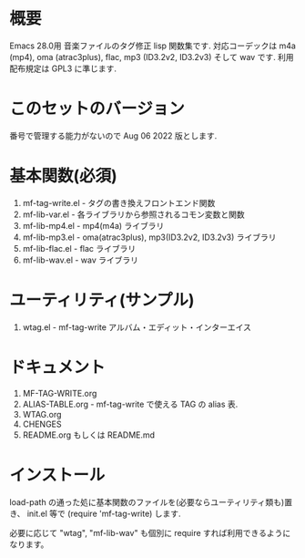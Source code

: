 # 概要

Emacs 28.0用 音楽ファイルのタグ修正 lisp 関数集です.
対応コーデックは m4a (mp4), oma (atrac3plus), flac, mp3 (ID3.2v2, ID3.2v3) そして wav です.
利用配布規定は GPL3 に準じます.

# このセットのバージョン

番号で管理する能力がないので Aug 06 2022 版とします.

# 基本関数(必須)

1.  mf-tag-write.el   - タグの書き換えフロントエンド関数
2.  mf-lib-var.el     - 各ライブラリから参照されるコモン変数と関数
3.  mf-lib-mp4.el     - mp4(m4a) ライブラリ
4.  mf-lib-mp3.el     - oma(atrac3plus), mp3(ID3.2v2, ID3.2v3) ライブラリ
5.  mf-lib-flac.el    - flac ライブラリ
5.  mf-lib-wav.el     - wav ライブラリ

# ユーティリティ(サンプル)

1.  wtag.el           - mf-tag-write アルバム・エディット・インターエイス

# ドキュメント

1.  MF-TAG-WRITE.org
2.  ALIAS-TABLE.org - mf-tag-write で使える TAG の alias 表.
3.  WTAG.org
4.  CHENGES
5.  README.org もしくは README.md

# インストール

load-path の通った処に基本関数のファイルを(必要ならユーティリティ類も)置き、
init.el 等で (require 'mf-tag-write) します.

必要に応じて "wtag", "mf-lib-wav" も個別に require すれば利用できるようになります。
